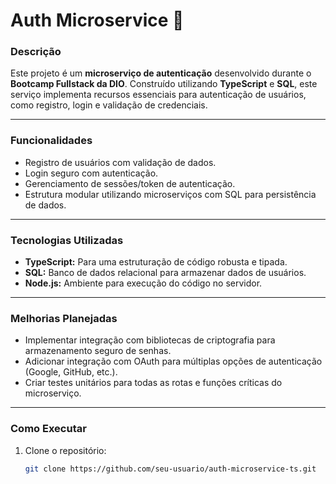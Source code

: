 # Auth Microservice 🔑  

### Descrição  
Este projeto é um **microserviço de autenticação** desenvolvido durante o **Bootcamp Fullstack da DIO**. Construído utilizando **TypeScript** e **SQL**, este serviço implementa recursos essenciais para autenticação de usuários, como registro, login e validação de credenciais.

---

### Funcionalidades  
- Registro de usuários com validação de dados.  
- Login seguro com autenticação.  
- Gerenciamento de sessões/token de autenticação.  
- Estrutura modular utilizando microserviços com SQL para persistência de dados.  

---

### Tecnologias Utilizadas  
- **TypeScript:** Para uma estruturação de código robusta e tipada.  
- **SQL:** Banco de dados relacional para armazenar dados de usuários.  
- **Node.js:** Ambiente para execução do código no servidor.  

---

### Melhorias Planejadas  
- Implementar integração com bibliotecas de criptografia para armazenamento seguro de senhas.  
- Adicionar integração com OAuth para múltiplas opções de autenticação (Google, GitHub, etc.).  
- Criar testes unitários para todas as rotas e funções críticas do microserviço.

---

### Como Executar  
1. Clone o repositório:  
   ```bash  
   git clone https://github.com/seu-usuario/auth-microservice-ts.git  
